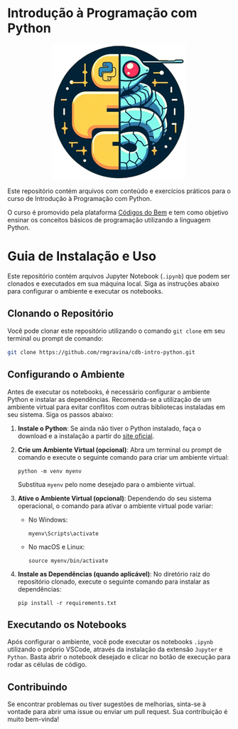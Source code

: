 # Introdução à Programação com Python

<p align="center">
  <img src="misc\logo_cdb_python.png" width="300"/>
</p>

Este repositório contém arquivos com conteúdo e exercícios práticos para o curso de Introdução à Programação com Python.

O curso é promovido pela plataforma [Códigos do Bem](https://codigosdobem.com.br/) e tem como objetivo ensinar os conceitos básicos de programação utilizando a linguagem Python.

# Guia de Instalação e Uso

Este repositório contém arquivos Jupyter Notebook (`.ipynb`) que podem ser clonados e executados em sua máquina local. Siga as instruções abaixo para configurar o ambiente e executar os notebooks.

## Clonando o Repositório

Você pode clonar este repositório utilizando o comando `git clone` em seu terminal ou prompt de comando:

```bash
git clone https://github.com/rmgravina/cdb-intro-python.git
```


## Configurando o Ambiente

Antes de executar os notebooks, é necessário configurar o ambiente Python e instalar as dependências. Recomenda-se a utilização de um ambiente virtual para evitar conflitos com outras bibliotecas instaladas em seu sistema. Siga os passos abaixo:

1. **Instale o Python**: Se ainda não tiver o Python instalado, faça o download e a instalação a partir do [site oficial](https://www.python.org/downloads/).

2. **Crie um Ambiente Virtual (opcional)**: Abra um terminal ou prompt de comando e execute o seguinte comando para criar um ambiente virtual:

    ```
    python -m venv myenv
    ```

    Substitua `myenv` pelo nome desejado para o ambiente virtual.

3. **Ative o Ambiente Virtual (opcional)**: Dependendo do seu sistema operacional, o comando para ativar o ambiente virtual pode variar:

    - No Windows:
        ```
        myenv\Scripts\activate
        ```

    - No macOS e Linux:
        ```
        source myenv/bin/activate
        ```

4. **Instale as Dependências (quando aplicável)**: No diretório raiz do repositório clonado, execute o seguinte comando para instalar as dependências:

    ```
    pip install -r requirements.txt
    ```

## Executando os Notebooks

Após configurar o ambiente, você pode executar os notebooks `.ipynb` utilizando o próprio VSCode, através da instalação da extensão `Jupyter` e `Python`. Basta abrir o notebook desejado e clicar no botão de execução para rodar as células de código.

## Contribuindo

Se encontrar problemas ou tiver sugestões de melhorias, sinta-se à vontade para abrir uma issue ou enviar um pull request. Sua contribuição é muito bem-vinda!


